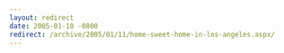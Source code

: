 ```yaml
---
layout: redirect
date: 2005-01-10 -0800
redirect: /archive/2005/01/11/home-sweet-home-in-los-angeles.aspx/
---
```

